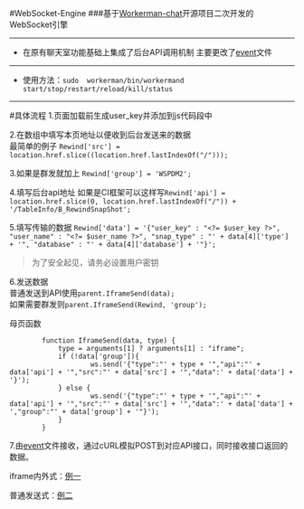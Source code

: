 #WebSocket-Engine
###基于[Workerman-chat](https://github.com/walkor/workerman-chat)开源项目二次开发的WebSocket引擎  
  

---

* 在原有聊天室功能基础上集成了后台API调用机制
主要更改了[event](https://github.com/SUTFutureCoder/WebSocket-Engine/blob/master/applications/Chat/Event.php)文件

---

* 使用方法：`sudo  workerman/bin/workermand start/stop/restart/reload/kill/status`

---

#具体流程
1.页面加载前生成user_key并添加到js代码段中  

2.在数组中填写本页地址以便收到后台发送来的数据    
最简单的例子  `Rewind['src'] = location.href.slice((location.href.lastIndexOf("/")));  `  

3.如果是群发就加上  `Rewind['group'] = 'WSPDM2'; `  

4.填写后台api地址
如果是CI框架可以这样写`Rewind['api'] = location.href.slice(0, location.href.lastIndexOf("/")) + '/TableInfo/B_RewindSnapShot';`   

5.填写传输的数据
`Rewind['data'] = '{"user_key" : "<?= $user_key ?>", "user_name" : "<?= $user_name ?>", "snap_type" : "' + data[4]['type'] + '", "database" : "' + data[4]['database'] + '"}';`
> 为了安全起见，请务必设置用户密钥  

6.发送数据  
普通发送到API使用`parent.IframeSend(data);`  
如果需要群发则`parent.IframeSend(Rewind, 'group'); `

母页函数  

			function IframeSend(data, type) { 
				type = arguments[1] ? arguments[1] : "iframe";
				if (!data['group']){
						ws.send('{"type":"' + type + '","api":"' + data['api'] + '","src":"' + data['src'] + '","data":' + data['data'] + '}');
   			 	} else {        
       				 	ws.send('{"type":"' + type + '","api":"' + data['api'] + '","src":"' + data['src'] + '","data":' + data['data'] + ',"group":"' + data['group'] + '"}');
  			 	}
			}

7.由[event](https://github.com/SUTFutureCoder/WebSocket-Engine/blob/master/applications/Chat/Event.php)文件接收，通过cURL模拟POST到对应API接口，同时接收接口返回的数据。

iframe内外式：[例一](https://github.com/SUTFutureCoder/intelligence_server/tree/master/WSPDM2/application/views)

普通发送式：[例二](https://github.com/SUTFutureCoder/intelligence_server/tree/master/VirtualShell)
